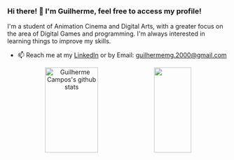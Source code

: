 ### Hi there! 👋 I'm Guilherme, feel free to access my profile!

I'm a student of Animation Cinema and Digital Arts, with a greater focus on the area of ​​Digital Games and programming. I'm always interested in learning things to improve my skills.

- 📫 Reach me at my [LinkedIn](www.linkedin.com/in/pinkywillgcr) or by Email: guilhermemg.2000@gmail.com

<div align="center">
  <img width="49%" height="195px" src="https://github-readme-stats-sigma-five.vercel.app/api?username=gpinkywill&show_icons=true&count_private=true&hide_border=true&title_color=af13e0&icon_color=af13e0&text_color=c9d1d9&bg_color=0d1117" alt="Guilherme Campos's github stats" /> 
  <img width="41%" height="195px" src="https://github-readme-stats-sigma-five.vercel.app/api/top-langs/?username=gpinkywill&layout=compact&hide_border=true&title_color=af13e0&text_color=af13e0&bg_color=0d1117" />
</div>


 <!-- ## Others skills:
  <a href="https://nestjs.com/pt-br/"><img align="center" alt="expres js" src="https://img.shields.io/badge/Nest.js-000000?style=for-the-badge&logo=blender&logoColor=white"/></a>
  <a href="https://nestjs.com/pt-br/"><img align="center" alt="expres js" src="https://img.shields.io/badge/Nest.js-000000?style=for-the-badge&logo=dungeonsanddragons&logoColor=white"/></a>
  <a href="https://nestjs.com/pt-br/"><img align="center" alt="expres js" src="https://img.shields.io/badge/Nest.js-000000?style=for-the-badge&logo=fifa&logoColor=white"/></a>
  <a href="https://nestjs.com/pt-br/"><img align="center" alt="expres js" src="https://img.shields.io/badge/Nest.js-000000?style=for-the-badge&logo=git&logoColor=white"/></a>
  <a href="https://nestjs.com/pt-br/"><img align="center" alt="expres js" src="https://img.shields.io/badge/Nest.js-000000?style=for-the-badge&logo=githubactions&logoColor=white"/></a>
  <a href="https://nestjs.com/pt-br/"><img align="center" alt="expres js" src="https://img.shields.io/badge/Nest.js-000000?style=for-the-badge&logo=helpdesk&logoColor=white"/></a>
  <a href="https://nestjs.com/pt-br/"><img align="center" alt="expres js" src="https://img.shields.io/badge/Nest.js-000000?style=for-the-badge&logo=heroku&logoColor=white"/></a>
  <a href="https://nestjs.com/pt-br/"><img align="center" alt="expres js" src="https://img.shields.io/badge/Nest.js-000000?style=for-the-badge&logo=githubactions&logoColor=white"/></a>
  <a href="https://nestjs.com/pt-br/"><img align="center" alt="expres js" src="https://img.shields.io/badge/Nest.js-000000?style=for-the-badge&logo=microsoftteams&logoColor=white"/></a>
  <a href="https://nestjs.com/pt-br/"><img align="center" alt="expres js" src="https://img.shields.io/badge/Nest.js-000000?style=for-the-badge&logo=nba&logoColor=white"/></a>
  <a href="https://nestjs.com/pt-br/"><img align="center" alt="expres js" src="https://img.shields.io/badge/Nest.js-000000?style=for-the-badge&logo=notion&logoColor=white"/></a>
  <a href="https://nestjs.com/pt-br/"><img align="center" alt="expres js" src="https://img.shields.io/badge/Nest.js-000000?style=for-the-badge&logo=pubg&logoColor=white"/></a>
  <a href="https://nestjs.com/pt-br/"><img align="center" alt="expres js" src="https://img.shields.io/badge/Nest.js-000000?style=for-the-badge&logo=riotgames&logoColor=white"/></a>
  <a href="https://nestjs.com/pt-br/"><img align="center" alt="expres js" src="https://img.shields.io/badge/Nest.js-000000?style=for-the-badge&logo=pubg&logoColor=white"/></a>
  <a href="https://nestjs.com/pt-br/"><img align="center" alt="expres js" src="https://img.shields.io/badge/Nest.js-000000?style=for-the-badge&logo=sonar&logoColor=white"/></a>
  <a href="https://nestjs.com/pt-br/"><img align="center" alt="expres js" src="https://img.shields.io/badge/Nest.js-000000?style=for-the-badge&logo=twitch&logoColor=white"/></a> -->
</div>